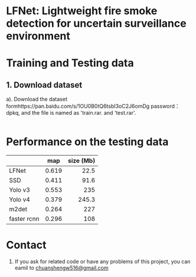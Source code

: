 # LFNet: Lightweight fire smoke detection for uncertain surveillance environment


# Training and Testing data
## 1. Download dataset 
a). Download the dataset formhttps://pan.baidu.com/s/1OU0B0tQ6tsbI3oC2J6omDg password：dpkq, and the file is named as 'train.rar. and 'test.rar'.



```bash

```

# Performance on the testing data
|               |  map  | size (Mb) |
| ------------- |:-------------:| -------------:|
| LFNet   | 0.619  |      22.5 |
| SSD   | 0.411  |      91.6 |
| Yolo v3 | 0.553 | 235 |
| Yolo v4 | 0.379 | 245.3 |
| m2det | 0.264 | 227 |
| faster rcnn | 0.296 | 108 |


# 


# Contact
1. If you ask for related code or have any problems of this project, you can eamil to chuanshengw516@gmail.com

